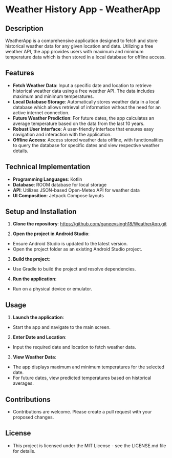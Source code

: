 # Weather History App - WeatherApp

## Description
WeatherApp is a comprehensive application designed to fetch and store historical weather data for any given location and date. Utilizing a free weather API, the app provides users with maximum and minimum temperature data which is then stored in a local database for offline access.

## Features

- **Fetch Weather Data**: Input a specific date and location to retrieve historical weather data using a free weather API. The data includes maximum and minimum temperatures.
- **Local Database Storage**: Automatically stores weather data in a local database which allows retrieval of information without the need for an active internet connection.
- **Future Weather Prediction**: For future dates, the app calculates an average temperature based on the data from the last 10 years.
- **Robust User Interface**: A user-friendly interface that ensures easy navigation and interaction with the application.
- **Offline Access**: Access stored weather data offline, with functionalities to query the database for specific dates and view respective weather details.

## Technical Implementation

- **Programming Languages**: Kotlin
- **Database**: ROOM database for local storage
- **API**: Utilizes JSON-based Open-Meteo API for weather data
- **UI Composition**: Jetpack Compose layouts 

## Setup and Installation

1. **Clone the repository**:
   https://github.com/ganeevsingh18/WeatherApp.git

2. **Open the project in Android Studio**:
- Ensure Android Studio is updated to the latest version.
- Open the project folder as an existing Android Studio project.

3. **Build the project**:
- Use Gradle to build the project and resolve dependencies.

4. **Run the application**:
- Run on a physical device or emulator.

## Usage

1. **Launch the application**:
- Start the app and navigate to the main screen.

2. **Enter Date and Location**:
- Input the required date and location to fetch weather data.

3. **View Weather Data**:
- The app displays maximum and minimum temperatures for the selected date.
- For future dates, view predicted temperatures based on historical averages.

## Contributions

- Contributions are welcome. Please create a pull request with your proposed changes.

## License

- This project is licensed under the MIT License - see the LICENSE.md file for details.


